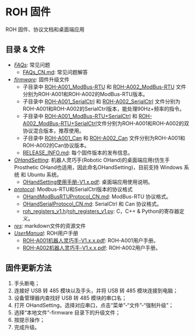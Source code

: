 # ROH 固件

ROH 固件、协议文档和桌面端应用

## 目录 & 文件

- *[FAQs](FAQs)*: 常见问题
  - [FAQs_CN.md](FAQs/FAQs_CN.md): 常见问题解答
- *[firmware](firmware)*: 固件升级文件
  - 子目录中 [ROH-A001_ModBus-RTU](firmware/ROH-A001/ModBus-RTU) 和 [ROH-A002_ModBus-RTU](firmware/ROH-A002/ModBus-RTU) 文件分别为ROH-A001和ROH-A002的ModBus-RTU版本。
  - 子目录中 [ROH-A001_SerialCtrl](firmware/ROH-A001/SerialCtrl) 和 [ROH-A002_SerialCtrl](firmware/ROH-A002/SerialCtrl) 文件分别为ROH-A001和ROH-A002的SerialCtrl版本，能处理90Hz+频率的指令。
  - 子目录中 [ROH-A001_ModBus-RTU+SerialCtrl](firmware/ROH-A001/ModBus-RTU+SerialCtrl) 和 [ROH-A002_ModBus-RTU+SerialCtrl](firmware/ROH-A001/ModBus-RTU+SerialCtrl)文件分别为ROH-A001和ROH-A002的双协议混合版本，推荐使用。
  - 子目录中 [ROH-A001_Can](firmware/ROH-A001/Can) 和 [ROH-A002_Can](firmware/ROH-A002/Can) 文件分别为ROH-A001和ROH-A002的Can协议版本。
  - [RELEASE_INFO.md](firmware/RELEASE_INFO.md): 每个固件版本的发布信息。
- *[OHandSetting](OHandSetting)*: 机器人灵巧手(Robotic OHand)的桌面端应用(仿生手Prosthetic OHand也适用，因此命名OHandSetting)，目前支持 Windows 系统 和 Ubuntu 系统。
  - [OHandSetting使用手册-V1.x.pdf](OHandSetting/OHandSetting使用手册-V1.3.pdf): 桌面端应用使用说明。
- *[protocol](protocol)*: Modbus-RTU和SerialCtrl版本的协议格式
  - [OHandModBusRTUProtocol_CN.md](protocol/OHandModBusRTUProtocol_CN.md): ModBus-RTU 协议格式。
  - [OHandSerialProtocol_CN.md](protocol/OHandSerialProtocol_CN.md): SerialCtrl 和 Can 协议格式。
  - [roh_registers_v1.h](protocol/roh_registers_v1.h)/[roh_registers_v1.py](protocol/roh_registers_v1.py): C，C++ & Python的寄存器定义。
- *[res](res)*: markdown文件的资源文件
- *[UserManual](UserManual)*: ROH用户手册
  - [ROH-A001机器人灵巧手-V1.x.x.pdf](UserManual/ROH-A001机器人灵巧手-V1.3.1.pdf): ROH-A001用户手册。
  - [ROH-A002机器人灵巧手-V1.x.x.pdf](UserManual/ROH-A002机器人灵巧手-V1.1.1.pdf): ROH-A002用户手册。

## 固件更新方法

1. 手头断电；
2. 连接好 USB 转 485 模块以及手头，并将 USB 转 485 模块连接到电脑；
3. 设备管理器内查找好 USB 转 485 模块的串口名；
4. 打开 OHandSetting，选择对应串口，点击“菜单”-“文件”-“强制升级”；
5. 选择“本地文件”-firmware 目录下的升级文件；
6. 按提示操作；
7. 完成升级。
